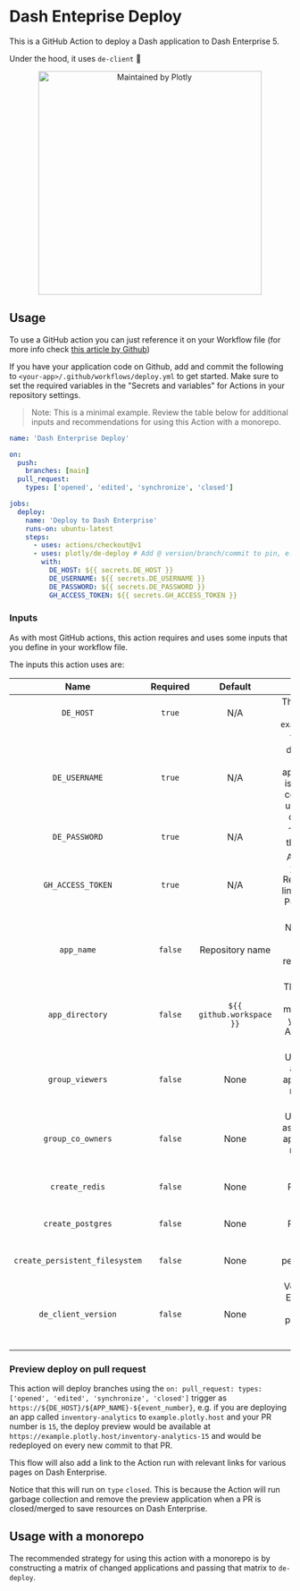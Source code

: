 # Dash Enteprise Deploy

This is a GitHub Action to deploy a Dash application to Dash Enterprise 5.

Under the hood, it uses `de-client` :rocket:

<div align="center">
  <a href="https://dash.plotly.com/project-maintenance">
    <img src="https://dash.plotly.com/assets/images/maintained-by-plotly.png" width="400px" alt="Maintained by Plotly">
  </a>
</div>


## Usage

To use a GitHub action you can just reference it on your Workflow file
(for more info check [this article by Github](https://docs.github.com/en/actions/writing-workflows/quickstart))

If you have your application code on Github, add and commit the following to `<your-app>/.github/workflows/deploy.yml` to get started. Make sure to set the required variables in the "Secrets and variables" for Actions in your repository settings.

> Note: This is a minimal example. Review the table below for additional inputs and recommendations for using this Action with a monorepo.

```yml
name: 'Dash Enterprise Deploy'

on:
  push:
    branches: [main]
  pull_request:
    types: ['opened', 'edited', 'synchronize', 'closed']

jobs:
  deploy:
    name: 'Deploy to Dash Enterprise'
    runs-on: ubuntu-latest
    steps:
      - uses: actions/checkout@v1
      - uses: plotly/de-deploy # Add @ version/branch/commit to pin, e.g. plotly/de-deploy@v4 or plotly/de-deploy@main
        with:
          DE_HOST: ${{ secrets.DE_HOST }}
          DE_USERNAME: ${{ secrets.DE_USERNAME }}
          DE_PASSWORD: ${{ secrets.DE_PASSWORD }}
          GH_ACCESS_TOKEN: ${{ secrets.GH_ACCESS_TOKEN }}
```

### Inputs

As with most GitHub actions, this action requires and uses some inputs that you define in your workflow file.

The inputs this action uses are:

| Name | Required | Default | Description |
|:----:|:--------:|:-------:|:-----------:|
| `DE_HOST` | `true` | N/A | The hostname of the DE instance, e.g. `example.plotly.host`. |
| `DE_USERNAME` | `true` | N/A | The username to deploy under. This user will be the application owner (it is recommended to configure a service user for automated deploys, e.g. `bot`) |
| `DE_PASSWORD` | `true` | N/A | The password for the specified user. |
| `GH_ACCESS_TOKEN` | `true` | N/A | A [personal access token](https://docs.github.com/en/authentication/keeping-your-account-and-data-secure/creating-a-personal-access-token) for Github. Required to add app link as action output. Permissions should be set to `repo`. |
| `app_name` | `false` | Repository name | Name of the app to deploy. If not provided, the repository name will be used. |
| `app_directory` | `false` | `${{ github.workspace }}` | The directory of the application. This might be modified if you are using this Action to manage a monorepo. |
| `group_viewers` | `false` | None | User groups to add as viewers to the app. If not provided, no groups will be added. |
| `group_co_owners` | `false` | None | User groups to add as co-owners to the app. If not provided, no groups will be added. |
| `create_redis` | `false` | None | True to create a Redis instance for the app. |
| `create_postgres` | `false` | None | True to create a Postgres instance for the app. |
| `create_persistent_filesystem` | `false` | None | True to create a persistent filesystem for the app. |
| `de_client_version` | `false` | None | Version of the Dash Enterprise client to install. If not provided, the latest version will be installed. |

### Preview deploy on pull request
This action will deploy branches using the `on: pull_request: types: ['opened', 'edited', 'synchronize', 'closed']` trigger as `https://${DE_HOST}/${APP_NAME}-${event_number}`, e.g. if you are deploying an app called `inventory-analytics` to `example.plotly.host` and your PR number is `15`, the deploy preview would be available at `https://example.plotly.host/inventory-analytics-15` and would be redeployed on every new commit to that PR.

This flow will also add a link to the Action run with relevant links for various pages on Dash Enterprise.

Notice that this will run on `type` `closed`. This is because the Action will run garbage collection and remove the preview application when a PR is closed/merged to save resources on Dash Enterprise.

## Usage with a monorepo
The recommended strategy for using this action with a monorepo is by constructing a matrix of changed applications and passing that matrix to `de-deploy`.
